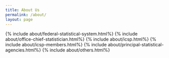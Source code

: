 ```yaml
---
title: About Us
permalink: /about/
layout: page
---
```


{% include about/federal-statistical-system.html%}
{% include about/office-chief-statistician.html%}
{% include about/icsp.html%}
{% include about/icsp-members.html%}
{% include about/principal-statistical-agencies.html%}
{% include about/others.html%}
